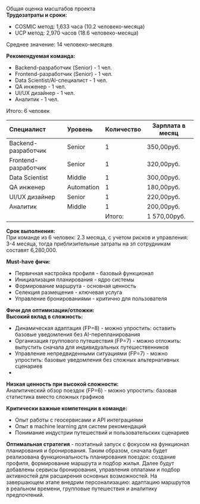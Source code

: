 Общая оценка масштабов проекта  
**Трудозатраты и сроки:**

* COSMIC метод: 1,633 часа (10.2 человеко-месяца)  
* UCP метод: 2,970 часов (18.6 человеко-месяца)

Среднее значение: 14 человеко-месяцев

**Рекомендуемая команда:**

* Backend-разработчик (Senior) \- 1 чел.  
* Frontend-разработчик (Senior) \- 1 чел.  
* Data Scientist/AI-специалист \- 1 чел.  
* QA инженер \- 1 чел.  
* UI/UX дизайнер \- 1 чел.  
* Аналитик \- 1 чел.

Итого: 6 человек

| Специалист | Уровень | Количество | Зарплата в месяц |
| :---- | :---- | :---- | ----- |
| Backend-разработчик | Senior | 1 | 350,00руб. |
| Frontend-разработчик | Senior | 1 | 320,00руб. |
| Data Scientist | Middle | 1 | 300,00руб. |
| QA инженер | Automation | 1 | 180,00руб. |
| UI/UX дизайнер | Senior | 1 | 220,00руб. |
| Аналитик | Middle | 1 | 200,00руб. |
|  |  | Итого: | 1 570,00руб. |

**Срок выполнения:**  
При команде из 6 человек: 2.3 месяца, с учетом рисков и управления: 3-4 месяца, тогда приблизительные затраты на зп сотрудникам составят 6,280,000.

**Must-have фичи:**

* Первичная настройка профиля \- базовый функционал  
* Инициализация планирования \- ядро системы  
* Формирование маршрута \- основная ценность  
* Селекция размещения \- ключевая услуга  
* Управление бронированиями \- критично для пользователя


**Фичи для оптимизации/отложки:**  
**Высокий вклад в сложность:**

* Динамическая адаптация (FP=8) \- можно упростить: оставить базовые уведомления без AI-перепланирования  
* Организация группового путешествия (FP=7) \- можно отложить: выпустить сначала для индивидуальных путешественников  
* Управление непредвиденными ситуациями (FP=7) \- можно упростить: базовые уведомления без сложных альтернативных сценариев  
* 

**Низкая ценность при высокой сложности:**  
Аналитический обзор поездок (FP=6) \- можно упростить: базовая статистика вместо сложных графиков

**Критически важные компетенции в команде:**

* Опыт работы с геосервисами и API интеграциями  
* Опыт в machine learning для систем рекомендаций  
* Понимание индустрии путешествий и пользовательских сценариев

**Оптимальная стратегия** \- поэтапный запуск с фокусом на функционал планирования и бронирования. Таким образом, сначала будет реализована функциональность планирования поездок: создание профиля, формирование маршрута и подбор жилья. Далее будут добавлены сервисы бронирования, управления оплатами и подбор активностей для расширения основных возможностей. На завершающем этапе внедрим персонализацию: адаптацию маршрутов в реальном времени, групповые путешествия и аналитику предпочтений.

